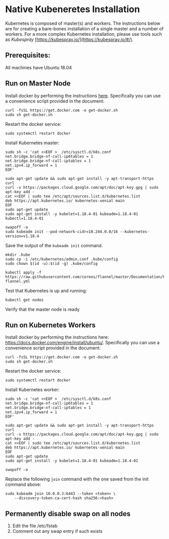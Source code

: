 # Native Kubeneretes Installation

Kubernetes is composed of master(s) and workers. The instructions below are for creating a bare-bones installation of a single master and a number of workers. For a more complex Kubernetes installation, please use tools such as _Kubespray_ [https://kubespray.io/](https://kubespray.io/#/).

## Prerequisites:

All machines have Ubuntu 18.04



## Run on Master Node

Install docker by performing the instructions [here](https://docs.docker.com/engine/install/ubuntu/). Specifically you can use a convenience script provided in the document:
``` shell
curl -fsSL https://get.docker.com -o get-docker.sh
sudo sh get-docker.sh
```

Restart the docker service:

`sudo systemctl restart docker`


Install Kubernetes master:
``` shell
sudo sh -c 'cat <<EOF >  /etc/sysctl.d/k8s.conf
net.bridge.bridge-nf-call-ip6tables = 1
net.bridge.bridge-nf-call-iptables = 1
net.ipv4.ip_forward = 1
EOF'

sudo apt-get update && sudo apt-get install -y apt-transport-https curl
curl -s https://packages.cloud.google.com/apt/doc/apt-key.gpg | sudo apt-key add -
cat <<EOF | sudo tee /etc/apt/sources.list.d/kubernetes.list
deb https://apt.kubernetes.io/ kubernetes-xenial main
EOF
sudo apt-get update
sudo apt-get install -y kubelet=1.18.4-01 kubeadm=1.18.4-01 kubectl=1.18.4-01

swapoff -a
sudo kubeadm init --pod-network-cidr=10.244.0.0/16 --kubernetes-version=v1.18.4
```

Save the output of the `kubeadm init` command.

``` shell
mkdir .kube
sudo cp -i /etc/kubernetes/admin.conf .kube/config
sudo chown $(id -u):$(id -g) .kube/config

kubectl apply -f https://raw.githubusercontent.com/coreos/flannel/master/Documentation/kube-flannel.yml

```

Test that Kubernetes is up and running:

```
kubectl get nodes
```
Verify that the master node is ready



## Run on Kubernetes Workers

Install docker by performing the instructions here: https://docs.docker.com/engine/install/ubuntu/. Specifically you can use a convenience script provided in the document:
``` shell
curl -fsSL https://get.docker.com -o get-docker.sh
sudo sh get-docker.sh
```

Restart the docker service:

`sudo systemctl restart docker`


Install Kubernetes worker:
``` shell
sudo sh -c 'cat <<EOF >  /etc/sysctl.d/k8s.conf
net.bridge.bridge-nf-call-ip6tables = 1
net.bridge.bridge-nf-call-iptables = 1
net.ipv4.ip_forward = 1
EOF'

sudo apt-get update && sudo apt-get install -y apt-transport-https curl
curl -s https://packages.cloud.google.com/apt/doc/apt-key.gpg | sudo apt-key add -
cat <<EOF | sudo tee /etc/apt/sources.list.d/kubernetes.list
deb https://apt.kubernetes.io/ kubernetes-xenial main
EOF
sudo apt-get update
sudo apt-get install -y kubelet=1.18.4-01 kubeadm=1.18.4-01

swapoff -a
```

Replace the following `join` command with the one saved from the init command above:

``` shell
sudo kubeadm join 10.0.0.3:6443 --token <token> \
    --discovery-token-ca-cert-hash sha256:<hash>
```

## Permanently disable swap on all nodes

1. Edit the file /etc/fstab
2. Comment out any swap entry if such exists


